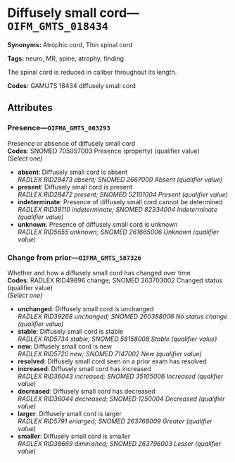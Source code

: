 # Diffusely small cord—`OIFM_GMTS_018434`

**Synonyms:** Atrophic cord, Thin spinal cord

**Tags:** neuro, MR, spine, atrophy, finding

The spinal cord is reduced in caliber throughout its length.

**Codes:** GAMUTS 18434 diffusely small cord

## Attributes

### Presence—`OIFMA_GMTS_003293`

Presence or absence of diffusely small cord  
**Codes**: SNOMED 705057003 Presence (property) (qualifier value)  
*(Select one)*

- **absent**: Diffusely small cord is absent  
_RADLEX RID28473 absent; SNOMED 2667000 Absent (qualifier value)_
- **present**: Diffusely small cord is present  
_RADLEX RID28472 present; SNOMED 52101004 Present (qualifier value)_
- **indeterminate**: Presence of diffusely small cord cannot be determined  
_RADLEX RID39110 indeterminate; SNOMED 82334004 Indeterminate (qualifier value)_
- **unknown**: Presence of diffusely small cord is unknown  
_RADLEX RID5655 unknown; SNOMED 261665006 Unknown (qualifier value)_

### Change from prior—`OIFMA_GMTS_587326`

Whether and how a diffusely small cord has changed over time  
**Codes**: RADLEX RID49896 change; SNOMED 263703002 Changed status (qualifier value)  
*(Select one)*

- **unchanged**: Diffusely small cord is unchanged  
_RADLEX RID39268 unchanged; SNOMED 260388006 No status change (qualifier value)_
- **stable**: Diffusely small cord is stable  
_RADLEX RID5734 stable; SNOMED 58158008 Stable (qualifier value)_
- **new**: Diffusely small cord is new  
_RADLEX RID5720 new; SNOMED 7147002 New (qualifier value)_
- **resolved**: Diffusely small cord seen on a prior exam has resolved  
- **increased**: Diffusely small cord has increased  
_RADLEX RID36043 increased; SNOMED 35105006 Increased (qualifier value)_
- **decreased**: Diffusely small cord has decreased  
_RADLEX RID36044 decreased; SNOMED 1250004 Decreased (qualifier value)_
- **larger**: Diffusely small cord is larger  
_RADLEX RID5791 enlarged; SNOMED 263768009 Greater (qualifier value)_
- **smaller**: Diffusely small cord is smaller  
_RADLEX RID38669 diminished; SNOMED 263796003 Lesser (qualifier value)_